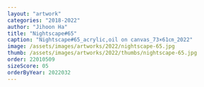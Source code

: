 ```yaml
---
layout: "artwork"
categories: "2018-2022"
author: "Jihoon Ha"
title: "Nightscape#65"
caption: "Nightscape#65_acrylic,oil on canvas_73×61㎝_2022"
image: /assets/images/artworks/2022/nightscape-65.jpg
thumb: /assets/images/artworks/2022/thumbs/nightscape-65.jpg
order: 22010509
sizeScore: 05
orderByYear: 2022032
---
```

